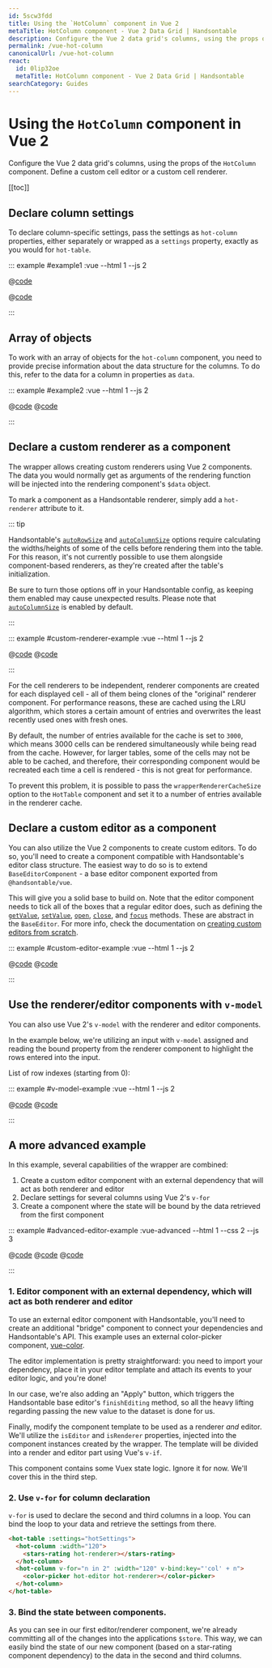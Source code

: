 ```yaml
---
id: 5scw3fdd
title: Using the `HotColumn` component in Vue 2
metaTitle: HotColumn component - Vue 2 Data Grid | Handsontable
description: Configure the Vue 2 data grid's columns, using the props of the "HotColumn" component. Define a custom cell editor or a custom cell renderer.
permalink: /vue-hot-column
canonicalUrl: /vue-hot-column
react:
  id: 0lip32oe
  metaTitle: HotColumn component - Vue 2 Data Grid | Handsontable
searchCategory: Guides
---
```


# Using the `HotColumn` component in Vue 2

Configure the Vue 2 data grid's columns, using the props of the `HotColumn` component. Define a custom cell editor or a custom cell renderer.

[[toc]]

## Declare column settings

To declare column-specific settings, pass the settings as `hot-column` properties, either separately or wrapped as a `settings` property, exactly as you would for `hot-table`.

::: example #example1 :vue --html 1 --js 2

@[code](@/content/guides/integrate-with-vue/vue-hot-column/vue/example1.html)

@[code](@/content/guides/integrate-with-vue/vue-hot-column/vue/example1.js)

:::

## Array of objects

To work with an array of objects for the `hot-column` component, you need to provide precise information about the data structure for the columns. To do this, refer to the data for a column in properties as `data`.

::: example #example2 :vue --html 1 --js 2

@[code](@/content/guides/integrate-with-vue/vue-hot-column/vue/example2.html)
@[code](@/content/guides/integrate-with-vue/vue-hot-column/vue/example2.js)

:::

## Declare a custom renderer as a component

The wrapper allows creating custom renderers using Vue 2 components. The data you would normally get as arguments of the rendering function will be injected into the rendering component's `$data` object.

To mark a component as a Handsontable renderer, simply add a `hot-renderer` attribute to it.

::: tip

Handsontable's [`autoRowSize`](@/api/options.md#autorowsize) and [`autoColumnSize`](@/api/options.md#autocolumnsize) options require calculating the widths/heights of some of the cells before rendering them into the table. For this reason, it's not currently possible to use them alongside component-based renderers, as they're created after the table's initialization.

Be sure to turn those options off in your Handsontable config, as keeping them enabled may cause unexpected results. Please note that [`autoColumnSize`](@/api/options.md#autocolumnsize) is enabled by default.

:::

::: example #custom-renderer-example :vue --html 1 --js 2

@[code](@/content/guides/integrate-with-vue/vue-hot-column/vue/custom-renderer-example.html)
@[code](@/content/guides/integrate-with-vue/vue-hot-column/vue/custom-renderer-example.js)

:::

For the cell renderers to be independent, renderer components are created for each displayed cell - all of them being clones of the "original" renderer component. For performance reasons, these are cached using the LRU algorithm, which stores a certain amount of entries and overwrites the least recently used ones with fresh ones.

By default, the number of entries available for the cache is set to `3000`, which means 3000 cells can be rendered simultaneously while being read from the cache. However, for larger tables, some of the cells may not be able to be cached, and therefore, their corresponding component would be recreated each time a cell is rendered - this is not great for performance.

To prevent this problem, it is possible to pass the `wrapperRendererCacheSize` option to the `HotTable` component and set it to a number of entries available in the renderer cache.

## Declare a custom editor as a component

You can also utilize the Vue 2 components to create custom editors. To do so, you'll need to create a component compatible with Handsontable's editor class structure. The easiest way to do so is to extend `BaseEditorComponent` - a base editor component exported from `@handsontable/vue`.

This will give you a solid base to build on. Note that the editor component needs to tick all of the boxes that a regular editor does, such as defining the [`getValue`](@/api/baseEditor.md#getvalue), [`setValue`](@/api/baseEditor.md#setvalue), [`open`](@/api/baseEditor.md#open), [`close`](@/api/baseEditor.md#close), and [`focus`](@/api/baseEditor.md#focus) methods. These are abstract in the `BaseEditor`. For more info, check the documentation on [creating custom editors from scratch](@/guides/cell-functions/cell-editor/cell-editor.md#how-to-create-a-custom-editor).

::: example #custom-editor-example :vue --html 1 --js 2

@[code](@/content/guides/integrate-with-vue/vue-hot-column/vue/custom-editor-example.html)
@[code](@/content/guides/integrate-with-vue/vue-hot-column/vue/custom-editor-example.js)

:::

## Use the renderer/editor components with `v-model`

You can also use Vue 2's `v-model` with the renderer and editor components.

In the example below, we're utilizing an input with `v-model` assigned and reading the bound property from the renderer component to highlight the rows entered into the input.

List of row indexes (starting from 0):

::: example #v-model-example :vue --html 1 --js 2

@[code](@/content/guides/integrate-with-vue/vue-hot-column/vue/v-model-example.html)
@[code](@/content/guides/integrate-with-vue/vue-hot-column/vue/v-model-example.js)

:::

## A more advanced example

In this example, several capabilities of the wrapper are combined:

1. Create a custom editor component with an external dependency that will act as both renderer and editor
2. Declare settings for several columns using Vue 2's `v-for`
3. Create a component where the state will be bound by the data retrieved from the first component

::: example #advanced-editor-example :vue-advanced --html 1 --css 2 --js 3

@[code](@/content/guides/integrate-with-vue/vue-hot-column/vue/advanced-editor-example.html)
@[code](@/content/guides/integrate-with-vue/vue-hot-column/vue/advanced-editor-example.css)
@[code](@/content/guides/integrate-with-vue/vue-hot-column/vue/advanced-editor-example.js)

:::

### 1. Editor component with an external dependency, which will act as both renderer and editor

To use an external editor component with Handsontable, you'll need to create an additional "bridge" component to connect your dependencies and Handsontable's API. This example uses an external color-picker component, [vue-color](https://github.com/xiaokaike/vue-color).

The editor implementation is pretty straightforward: you need to import your dependency, place it in your editor template and attach its events to your editor logic, and you're done!

In our case, we're also adding an "Apply" button, which triggers the Handsontable base editor's `finishEditing` method, so all the heavy lifting regarding passing the new value to the dataset is done for us.

Finally, modify the component template to be used as a renderer _and_ editor. We'll utilize the `isEditor` and `isRenderer` properties, injected into the component instances created by the wrapper. The template will be divided into a render and editor part using Vue's `v-if`.

This component contains some Vuex state logic. Ignore it for now. We'll cover this in the third step.

### 2. Use `v-for` for column declaration

`v-for` is used to declare the second and third columns in a loop. You can bind the loop to your data and retrieve the settings from there.

```html
<hot-table :settings="hotSettings">
  <hot-column :width="120">
    <stars-rating hot-renderer></stars-rating>
  </hot-column>
  <hot-column v-for="n in 2" :width="120" v-bind:key="'col' + n">
    <color-picker hot-editor hot-renderer></color-picker>
  </hot-column>
</hot-table>
```

### 3. Bind the state between components.

As you can see in our first editor/renderer component, we're already committing all of the changes into the applications `$store`. This way, we can easily bind the state of our new component (based on a star-rating component dependency) to the data in the second and third columns.
